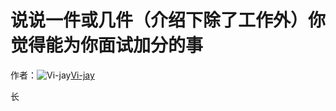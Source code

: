 # 说说一件或几件（介绍下除了工作外）你觉得能为你面试加分的事

作者：![Vi-jay](https://avatars.githubusercontent.com/u/22879017?s=80&u=2796148dbcb3372ff3ac0cc63a70eb049a6e7220&v=4)[Vi-jay](https://github/Vi-jay)

长
